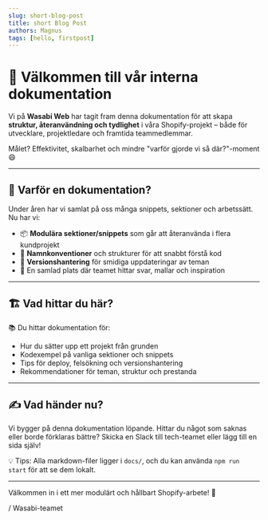 ```yaml
---
slug: short-blog-post
title: short Blog Post
authors: Magnus 
tags: [hello, firstpost]
---
```



# 👋 Välkommen till vår interna dokumentation

Vi på **Wasabi Web** har tagit fram denna dokumentation för att skapa **struktur, återanvändning och tydlighet** i våra Shopify-projekt – både för utvecklare, projektledare och framtida teammedlemmar.

Målet? Effektivitet, skalbarhet och mindre "varför gjorde vi så där?"-moment 😄

---

## 📁 Varför en dokumentation?

Under åren har vi samlat på oss många snippets, sektioner och arbetssätt. Nu har vi:

- 📦 **Modulära sektioner/snippets** som går att återanvända i flera kundprojekt
- 🧠 **Namnkonventioner** och strukturer för att snabbt förstå kod
- 🔁 **Versionshantering** för smidiga uppdateringar av teman
- 🧩 En samlad plats där teamet hittar svar, mallar och inspiration

---

## 🏗️ Vad hittar du här?

📚 Du hittar dokumentation för:

- Hur du sätter upp ett projekt från grunden
- Kodexempel på vanliga sektioner och snippets
- Tips för deploy, felsökning och versionshantering
- Rekommendationer för teman, struktur och prestanda

---

## ✍️ Vad händer nu?

Vi bygger på denna dokumentation löpande. Hittar du något som saknas eller borde förklaras bättre? Skicka en Slack till tech-teamet eller lägg till en sida själv!

💡 Tips: Alla markdown-filer ligger i `docs/`, och du kan använda `npm run start` för att se dem lokalt.

---

Välkommen in i ett mer modulärt och hållbart Shopify-arbete! 🚀

/ Wasabi-teamet
